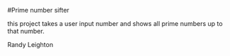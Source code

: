 #Prime number sifter

this project takes a user input number and shows all prime numbers up to that number.

Randy Leighton